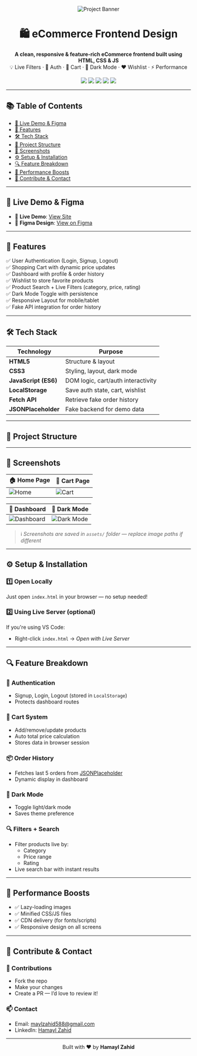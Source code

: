 <p align="center">
  <img src="https://raw.githubusercontent.com/hamaylzahid/ecommerce-frontend-design/main/banner.png" alt="Project Banner" />
</p>

<h1 align="center">🛍️ eCommerce Frontend Design</h1>

<p align="center">
  <b>A clean, responsive & feature-rich eCommerce frontend built using HTML, CSS & JS</b><br/>
  💡 Live Filters · 🔐 Auth · 🛒 Cart · 🌙 Dark Mode · ❤️ Wishlist · ⚡ Performance
</p>

<p align="center">
  <a href="https://hamaylzahid.github.io/-ecommerce-frontend-design/"><img src="https://img.shields.io/badge/Live-Demo-green?style=flat-square&logo=githubpages"></a>
  <a href="https://www.figma.com/community/file/1339568644170883306/ecommerce-web-design"><img src="https://img.shields.io/badge/Figma-Design-purple?style=flat-square&logo=figma"></a>
  <img src="https://img.shields.io/badge/HTML-5-orange?style=flat-square&logo=html5">
  <img src="https://img.shields.io/badge/CSS-3-blue?style=flat-square&logo=css3">
  <img src="https://img.shields.io/badge/JavaScript-ES6-yellow?style=flat-square&logo=javascript">
</p>

---

## 📚 Table of Contents

- [🚀 Live Demo & Figma](#-live-demo--figma)
- [🎯 Features](#-features)
- [🛠️ Tech Stack](#️-tech-stack)
- [📁 Project Structure](#-project-structure)
- [📸 Screenshots](#-screenshots)
- [⚙️ Setup & Installation](#️-setup--installation)
- [🔍 Feature Breakdown](#-feature-breakdown)
- [🚀 Performance Boosts](#-performance-boosts)
- [🤝 Contribute & Contact](#-contribute--contact)

---

## 🚀 Live Demo & Figma

- 🔗 **Live Demo**: [View Site](https://hamaylzahid.github.io/-ecommerce-frontend-design/)
- 🎨 **Figma Design**: [View on Figma](https://www.figma.com/community/file/1339568644170883306/ecommerce-web-design)

---

## 🎯 Features

✅ User Authentication (Login, Signup, Logout)  
✅ Shopping Cart with dynamic price updates  
✅ Dashboard with profile & order history  
✅ Wishlist to store favorite products  
✅ Product Search + Live Filters (category, price, rating)  
✅ Dark Mode Toggle with persistence  
✅ Responsive Layout for mobile/tablet  
✅ Fake API integration for order history

---

## 🛠️ Tech Stack

| Technology          | Purpose                                |
|---------------------|----------------------------------------|
| **HTML5**           | Structure & layout                     |
| **CSS3**            | Styling, layout, dark mode             |
| **JavaScript (ES6)**| DOM logic, cart/auth interactivity     |
| **LocalStorage**    | Save auth state, cart, wishlist        |
| **Fetch API**       | Retrieve fake order history            |
| **JSONPlaceholder** | Fake backend for demo data             |

---

## 📁 Project Structure


---

## 📸 Screenshots

| 🏠 Home Page | 🛒 Cart Page |
|-------------|-------------|
| ![Home](assets/home.png) | ![Cart](assets/cart.png) |

| 👤 Dashboard | 🌙 Dark Mode |
|-------------|-------------|
| ![Dashboard](assets/dashboard.png) | ![Dark Mode](assets/darkmode.png) |

> ℹ️ _Screenshots are saved in `assets/` folder — replace image paths if different_

---

## ⚙️ Setup & Installation

### 1️⃣ Open Locally
Just open `index.html` in your browser — no setup needed!

### 2️⃣ Using Live Server (optional)
If you're using VS Code:
- Right-click `index.html` → _Open with Live Server_

---

## 🔍 Feature Breakdown

### 🔐 Authentication
- Signup, Login, Logout (stored in `LocalStorage`)
- Protects dashboard routes

### 🛒 Cart System
- Add/remove/update products
- Auto total price calculation
- Stores data in browser session

### 📦 Order History
- Fetches last 5 orders from [JSONPlaceholder](https://jsonplaceholder.typicode.com/)
- Dynamic display in dashboard

### 🌙 Dark Mode
- Toggle light/dark mode
- Saves theme preference

### 🔍 Filters + Search
- Filter products live by:
  - Category
  - Price range
  - Rating
- Live search bar with instant results

---

## 🚀 Performance Boosts

- ✅ Lazy-loading images  
- ✅ Minified CSS/JS files  
- ✅ CDN delivery (for fonts/scripts)  
- ✅ Responsive design on all screens  

---

## 🤝 Contribute & Contact

### 👥 Contributions
- Fork the repo  
- Make your changes  
- Create a PR — I’d love to review it!

### 📫 Contact

- Email: [maylzahid588@gmail.com](mailto:maylzahid588@gmail.com)  
- LinkedIn: [Hamayl Zahid](https://www.linkedin.com/in/hamaylzahid)

---

<p align="center">
  Built with ❤️ by <strong>Hamayl Zahid</strong>
</p>
